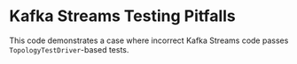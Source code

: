 # Kafka Streams Testing Pitfalls

This code demonstrates a case where incorrect Kafka Streams code passes `TopologyTestDriver`-based tests.
